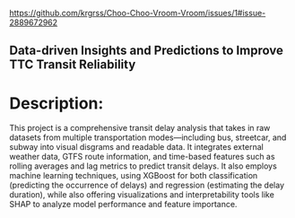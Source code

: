 https://github.com/krgrss/Choo-Choo-Vroom-Vroom/issues/1#issue-2889672962

## Data-driven Insights and Predictions to Improve TTC Transit Reliability

# Description:

This project is a comprehensive transit delay analysis that takes in raw datasets from multiple transportation modes—including bus, streetcar, and subway into visual disgrams 
and readable data. It integrates external weather data, GTFS route information, and time-based features such as rolling averages and lag metrics to predict transit delays. 
It also employs machine learning techniques, using XGBoost for both classification (predicting the occurrence of delays) and regression (estimating the delay duration), while also 
offering visualizations and interpretability tools like SHAP to analyze model performance and feature importance.
